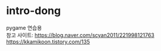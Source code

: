 # intro-dong
pygame 연습용<br>
참고 사이트: https://blog.naver.com/scyan2011/221998121763<br>
https://kkamikoon.tistory.com/135
